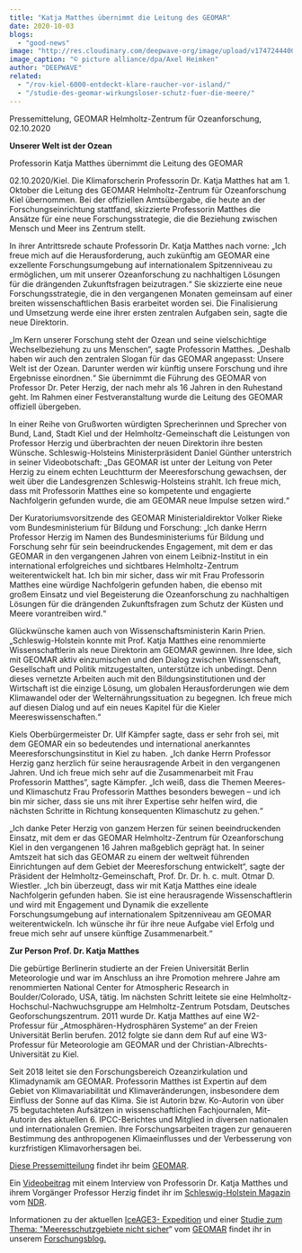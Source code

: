 ```yaml
---
title: "Katja Matthes übernimmt die Leitung des GEOMAR"
date: 2020-10-03
blogs: 
  - "good-news"
image: "http://res.cloudinary.com/deepwave-org/image/upload/v1747244400/deepwave.org/KM_picturealliance_dpa_AxelHeimken-scaled.jpg"
image_caption: "© picture alliance/dpa/Axel Heimken"
author: "DEEPWAVE"
related: 
  - "/rov-kiel-6000-entdeckt-klare-raucher-vor-island/"
  - "/studie-des-geomar-wirkungsloser-schutz-fuer-die-meere/"
---
```


Pressemittelung, GEOMAR Helmholtz-Zentrum für Ozeanforschung, 02.10.2020

**Unserer Welt ist der Ozean**

Professorin Katja Matthes übernimmt die Leitung des GEOMAR

02.10.2020/Kiel. Die Klimaforscherin Professorin Dr. Katja Matthes hat am 1. Oktober die Leitung des GEOMAR Helmholtz-Zentrum für Ozeanforschung Kiel übernommen. Bei der offiziellen Amtsübergabe, die heute an der Forschungseinrichtung stattfand, skizzierte Professorin Matthes die Ansätze für eine neue Forschungsstrategie, die die Beziehung zwischen Mensch und Meer ins Zentrum stellt.

In ihrer Antrittsrede schaute Professorin Dr. Katja Matthes nach vorne: „Ich freue mich auf die Herausforderung, auch zukünftig am GEOMAR eine exzellente Forschungsumgebung auf internationalem Spitzenniveau zu ermöglichen, um mit unserer Ozeanforschung zu nachhaltigen Lösungen für die drängenden Zukunftsfragen beizutragen.“ Sie skizzierte eine neue Forschungsstrategie, die in den vergangenen Monaten gemeinsam auf einer breiten wissenschaftlichen Basis erarbeitet worden sei. Die Finalisierung und Umsetzung werde eine ihrer ersten zentralen Aufgaben sein, sagte die neue Direktorin.

„Im Kern unserer Forschung steht der Ozean und seine vielschichtige Wechselbeziehung zu uns Menschen“, sagte Professorin Matthes. „Deshalb haben wir auch den zentralen Slogan für das GEOMAR angepasst: Unsere Welt ist der Ozean. Darunter werden wir künftig unsere Forschung und ihre Ergebnisse einordnen.“ Sie übernimmt die Führung des GEOMAR von Professor Dr. Peter Herzig, der nach mehr als 16 Jahren in den Ruhestand geht. Im Rahmen einer Festveranstaltung wurde die Leitung des GEOMAR offiziell übergeben.

In einer Reihe von Grußworten würdigten Sprecherinnen und Sprecher von Bund, Land, Stadt Kiel und der Helmholtz-Gemeinschaft die Leistungen von Professor Herzig und überbrachten der neuen Direktorin ihre besten Wünsche. Schleswig-Holsteins Ministerpräsident Daniel Günther unterstrich in seiner Videobotschaft: „Das GEOMAR ist unter der Leitung von Peter Herzig zu einem echten Leuchtturm der Meeresforschung gewachsen, der weit über die Landesgrenzen Schleswig-Holsteins strahlt. Ich freue mich, dass mit Professorin Matthes eine so kompetente und engagierte Nachfolgerin gefunden wurde, die am GEOMAR neue Impulse setzen wird.“

Der Kuratoriumsvorsitzende des GEOMAR Ministerialdirektor Volker Rieke vom Bundesministerium für Bildung und Forschung: „Ich danke Herrn Professor Herzig im Namen des Bundesministeriums für Bildung und Forschung sehr für sein beeindruckendes Engagement, mit dem er das GEOMAR in den vergangenen Jahren von einem Leibniz-Institut in ein international erfolgreiches und sichtbares Helmholtz-Zentrum weiterentwickelt hat. Ich bin mir sicher, dass wir mit Frau Professorin Matthes eine würdige Nachfolgerin gefunden haben, die ebenso mit großem Einsatz und viel Begeisterung die Ozeanforschung zu nachhaltigen Lösungen für die drängenden Zukunftsfragen zum Schutz der Küsten und Meere vorantreiben wird.“

Glückwünsche kamen auch von Wissenschaftsministerin Karin Prien. „Schleswig-Holstein konnte mit Prof. Katja Matthes eine renommierte Wissenschaftlerin als neue Direktorin am GEOMAR gewinnen. Ihre Idee, sich mit GEOMAR aktiv einzumischen und den Dialog zwischen Wissenschaft, Gesellschaft und Politik mitzugestalten, unterstütze ich unbedingt. Denn dieses vernetzte Arbeiten auch mit den Bildungsinstitutionen und der Wirtschaft ist die einzige Lösung, um globalen Herausforderungen wie dem Klimawandel oder der Welternährungssituation zu begegnen. Ich freue mich auf diesen Dialog und auf ein neues Kapitel für die Kieler Meereswissenschaften.“

Kiels Oberbürgermeister Dr. Ulf Kämpfer sagte, dass er sehr froh sei, mit dem GEOMAR ein so bedeutendes und international anerkanntes Meeresforschungsinstitut in Kiel zu haben. „Ich danke Herrn Professor Herzig ganz herzlich für seine herausragende Arbeit in den vergangenen Jahren. Und ich freue mich sehr auf die Zusammenarbeit mit Frau Professorin Matthes“, sagte Kämpfer. „Ich weiß, dass die Themen Meeres- und Klimaschutz Frau Professorin Matthes besonders bewegen – und ich bin mir sicher, dass sie uns mit ihrer Expertise sehr helfen wird, die nächsten Schritte in Richtung konsequenten Klimaschutz zu gehen.“

„Ich danke Peter Herzig von ganzem Herzen für seinen beeindruckenden Einsatz, mit dem er das GEOMAR Helmholtz-Zentrum für Ozeanforschung Kiel in den vergangenen 16 Jahren maßgeblich geprägt hat. In seiner Amtszeit hat sich das GEOMAR zu einem der weltweit führenden Einrichtungen auf dem Gebiet der Meeresforschung entwickelt“, sagte der Präsident der Helmholtz-Gemeinschaft, Prof. Dr. Dr. h. c. mult. Otmar D. Wiestler. „Ich bin überzeugt, dass wir mit Katja Matthes eine ideale Nachfolgerin gefunden haben. Sie ist eine herausragende Wissenschaftlerin und wird mit Engagement und Dynamik die exzellente Forschungsumgebung auf internationalem Spitzenniveau am GEOMAR weiterentwickeln. Ich wünsche ihr für ihre neue Aufgabe viel Erfolg und freue mich sehr auf unsere künftige Zusammenarbeit.“

**Zur Person Prof. Dr. Katja Matthes**

Die gebürtige Berlinerin studierte an der Freien Universität Berlin Meteorologie und war im Anschluss an ihre Promotion mehrere Jahre am renommierten National Center for Atmospheric Research in Boulder/Colorado, USA, tätig. Im nächsten Schritt leitete sie eine Helmholtz-Hochschul-Nachwuchsgruppe am Helmholtz-Zentrum Potsdam, Deutsches Geoforschungszentrum. 2011 wurde Dr. Katja Matthes auf eine W2-Professur für „Atmosphären-Hydrosphären Systeme“ an der Freien Universität Berlin berufen. 2012 folgte sie dann dem Ruf auf eine W3-Professur für Meteorologie am GEOMAR und der Christian-Albrechts-Universität zu Kiel.

Seit 2018 leitet sie den Forschungsbereich Ozeanzirkulation und Klimadynamik am GEOMAR. Professorin Matthes ist Expertin auf dem Gebiet von Klimavariabilität und Klimaveränderungen, insbesondere dem Einfluss der Sonne auf das Klima. Sie ist Autorin bzw. Ko-Autorin von über 75 begutachteten Aufsätzen in wissenschaftlichen Fachjournalen, Mit-Autorin des aktuellen 6. IPCC-Berichtes und Mitglied in diversen nationalen und internationalen Gremien. Ihre Forschungsarbeiten tragen zur genaueren Bestimmung des anthropogenen Klimaeinflusses und der Verbesserung von kurzfristigen Klimavorhersagen bei.

[Diese Pressemitteilung](https://www.geomar.de/news/article/unsere-welt-ist-der-ozean) findet ihr beim [GEOMAR](https://www.geomar.de/).

Ein [Videobeitrag](https://www.ndr.de/fernsehen/sendungen/schleswig-holstein_magazin/Matthes-loest-Herzig-ab-Wechsel-an-der-Spitze-vom-Geomar,shmag76530.html) mit einem Interview von Professorin Dr. Katja Matthes und ihrem Vorgänger Professor Herzig findet ihr im [Schleswig-Holstein Magazin](https://www.ndr.de/fernsehen/sendungen/schleswig-holstein_magazin/Schleswig-Holstein-Magazin,sendung1076534.html) vom [NDR](https://www.ndr.de/index.html).

Informationen zu der aktuellen [IceAGE3- Expedition](https://www.deepwave.org/rov-kiel-6000-entdeckt-klare-raucher-vor-island/) und einer [Studie zum Thema: "Meeresschutzgebiete nicht sicher](https://www.deepwave.org/studie-des-geomar-wirkungsloser-schutz-fuer-die-meere/)“ vom [GEOMAR](https://www.geomar.de/) findet ihr in unserem [Forschungsblog.](https://www.deepwave.org/blogs/forschung/)
